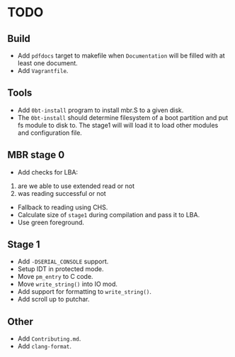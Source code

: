# TODO

## Build

  * Add `pdfdocs` target to makefile when `Documentation` will be filled with at
least one document.
  * Add `Vagrantfile`.

## Tools

  * Add `0bt-install` program to install mbr.S to a given disk.
  * The `0bt-install` should determine filesystem of a boot partition
and put fs module to disk to. The stage1 will will load it to load other
modules and configuration file.

## MBR stage 0

  * Add checks for LBA:

1. are we able to use extended read or not
2. was reading successful or not

  * Fallback to reading using CHS.
  * Calculate size of `stage1` during compilation and pass it to LBA.
  * Use green foreground.

## Stage 1

  * Add `-DSERIAL_CONSOLE` support.
  * Setup IDT in protected mode.
  * Move `pm_entry` to C code.
  * Move `write_string()` into IO mod.
  * Add support for formatting to `write_string()`.
  * Add scroll up to putchar.

## Other

  * Add `Contributing.md`.
  * Add `clang-format`.